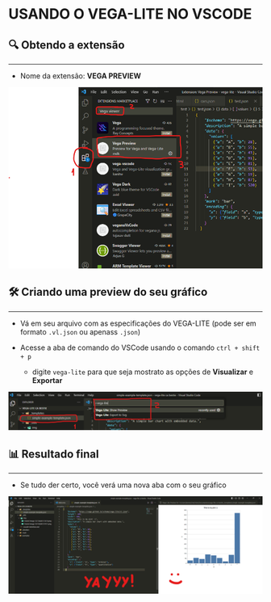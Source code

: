 # USANDO O VEGA-LITE NO VSCODE

## 🔍 Obtendo a extensão
---
- Nome da extensão: **VEGA PREVIEW**

<img src="img/Pasted image 20230408133016.png">


## 🛠️ Criando uma preview do seu gráfico
---
- Vá em seu arquivo com as especificações do VEGA-LITE (pode ser em formato `.vl.json` ou apenass `.json`)

- Acesse a aba de comando do VSCode usando o comando `ctrl + shift + p`
	- digite `vega-lite` para que seja mostrato as opções de **Visualizar** e **Exportar** 

<img src="img/Pasted image 20230408133921.png">


## 📊 Resultado final
---
- Se tudo der certo, você verá uma nova aba com o seu gráfico

<img src="img/Pasted image 20230408134734.png">
